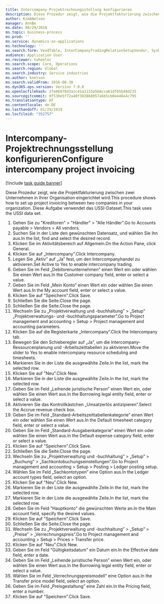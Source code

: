 ```yaml
---
title: Intercompany-Projektrechnungsstellung konfigurieren
description: Diese Prozedur zeigt, wie die Projektfakturierung zwischen zwei Unternehmen in Ihrer Organisation eingerichtet wird.
author: KimANelson
manager: AnnBe
ms.date: 08/29/2018
ms.topic: business-process
ms.prod: ''
ms.service: dynamics-ax-applications
ms.technology: ''
ms.search.form: VendTable, InterCompanyTradingRelationSetupVendor, SysDataAreaSelectLookup, ProjParameters, ProjPosting, ProjTransferPrice
audience: Application User
ms.reviewer: twheeloc
ms.search.scope: Core, Operations
ms.search.region: Global
ms.search.industry: Service industries
ms.author: knelson
ms.search.validFrom: 2016-06-30
ms.dyn365.ops.version: Version 7.0.0
ms.openlocfilehash: 2fe06978d3a1c41a1133a568cca61df05b49d235
ms.sourcegitcommit: 0f530e5f72a40f383868957a6b5cb0e446e4c795
ms.translationtype: HT
ms.contentlocale: de-DE
ms.lasthandoff: 01/29/2019
ms.locfileid: "352757"
---
```

# <a name="configure-intercompany-project-invoicing"></a><span data-ttu-id="f6890-103">Intercompany-Projektrechnungsstellung konfigurieren</span><span class="sxs-lookup"><span data-stu-id="f6890-103">Configure intercompany project invoicing</span></span>

[!include [task guide banner](../../includes/task-guide-banner.md)]

<span data-ttu-id="f6890-104">Diese Prozedur zeigt, wie die Projektfakturierung zwischen zwei Unternehmen in Ihrer Organisation eingerichtet wird.</span><span class="sxs-lookup"><span data-stu-id="f6890-104">This procedure shows how to set up project invoicing between two companies in your organization.</span></span> <span data-ttu-id="f6890-105">Diese Aufgabe verwendet das USSI-Dataset.</span><span class="sxs-lookup"><span data-stu-id="f6890-105">This task uses the USSI data set.</span></span>

1. <span data-ttu-id="f6890-106">Gehen Sie zu "Kreditoren" > "Händler" > "Alle Händler".</span><span class="sxs-lookup"><span data-stu-id="f6890-106">Go to Accounts payable > Vendors > All vendors.</span></span>
2. <span data-ttu-id="f6890-107">Suchen Sie in der Liste den gewünschten Datensatz, und wählen Sie ihn aus.</span><span class="sxs-lookup"><span data-stu-id="f6890-107">In the list, find and select the desired record.</span></span>
3. <span data-ttu-id="f6890-108">Klicken Sie im Aktivitätsbereich auf Allgemein.</span><span class="sxs-lookup"><span data-stu-id="f6890-108">On the Action Pane, click General.</span></span>
4. <span data-ttu-id="f6890-109">Klicken Sie auf „Intercompany”.</span><span class="sxs-lookup"><span data-stu-id="f6890-109">Click Intercompany.</span></span>
5. <span data-ttu-id="f6890-110">Legen Sie „Aktiv” auf „Ja” fest, um den Intercompanyhandel zu aktivieren.</span><span class="sxs-lookup"><span data-stu-id="f6890-110">Set Active to Yes to enable intercompany trading.</span></span>
6. <span data-ttu-id="f6890-111">Geben Sie im Feld „Debitorenunternehmen” einen Wert ein oder wählen Sie einen Wert aus.</span><span class="sxs-lookup"><span data-stu-id="f6890-111">In the Customer company field, enter or select a value.</span></span>
7. <span data-ttu-id="f6890-112">Geben Sie im Feld „Mein Konto” einen Wert ein oder wählen Sie einen Wert aus.</span><span class="sxs-lookup"><span data-stu-id="f6890-112">In the My account field, enter or select a value.</span></span>
8. <span data-ttu-id="f6890-113">Klicken Sie auf "Speichern".</span><span class="sxs-lookup"><span data-stu-id="f6890-113">Click Save.</span></span>
9. <span data-ttu-id="f6890-114">Schließen Sie die Seite.</span><span class="sxs-lookup"><span data-stu-id="f6890-114">Close the page.</span></span>
10. <span data-ttu-id="f6890-115">Schließen Sie die Seite.</span><span class="sxs-lookup"><span data-stu-id="f6890-115">Close the page.</span></span>
11. <span data-ttu-id="f6890-116">Wechseln Sie zu „Projektverwaltung und -buchhaltung” > „Setup”  „Projektverwaltungs- und -buchhaltungsparameter”.</span><span class="sxs-lookup"><span data-stu-id="f6890-116">Go to Project management and accounting > Setup > Project management and accounting parameters.</span></span>
12. <span data-ttu-id="f6890-117">Klicken Sie auf die Registerkarte „Intercompany”.</span><span class="sxs-lookup"><span data-stu-id="f6890-117">Click the Intercompany tab.</span></span>
13. <span data-ttu-id="f6890-118">Bewegen Sie den Schieberegler auf „Ja”, um die Intercompany-Ressourcenplanung und -Arbeitszeittabellen zu aktivieren.</span><span class="sxs-lookup"><span data-stu-id="f6890-118">Move the slider to Yes to enable intercompany resource scheduling and timesheets.</span></span>
14. <span data-ttu-id="f6890-119">Markieren Sie in der Liste die ausgewählte Zeile.</span><span class="sxs-lookup"><span data-stu-id="f6890-119">In the list, mark the selected row.</span></span>
15. <span data-ttu-id="f6890-120">Klicken Sie auf "Neu".</span><span class="sxs-lookup"><span data-stu-id="f6890-120">Click New.</span></span>
16. <span data-ttu-id="f6890-121">Markieren Sie in der Liste die ausgewählte Zeile.</span><span class="sxs-lookup"><span data-stu-id="f6890-121">In the list, mark the selected row.</span></span>
17. <span data-ttu-id="f6890-122">Geben Sie im Feld „Leihende juristische Person” einen Wert ein, oder wählen Sie einen Wert aus.</span><span class="sxs-lookup"><span data-stu-id="f6890-122">In the Borrowing legal entity field, enter or select a value.</span></span>
18. <span data-ttu-id="f6890-123">Aktivieren Sie das Kontrollkästchen „Umsatzerlös antizipieren”.</span><span class="sxs-lookup"><span data-stu-id="f6890-123">Select the Accrue revenue check box.</span></span>
19. <span data-ttu-id="f6890-124">Geben Sie im Feld „Standard-Arbeitszeittabellenkategorie” einen Wert ein oder wählen Sie einen Wert aus.</span><span class="sxs-lookup"><span data-stu-id="f6890-124">In the Default timesheet category field, enter or select a value.</span></span>
20. <span data-ttu-id="f6890-125">Geben Sie im Feld „Standard-Ausgabenkategorie” einen Wert ein oder wählen Sie einen Wert aus.</span><span class="sxs-lookup"><span data-stu-id="f6890-125">In the Default expense category field, enter or select a value.</span></span>
21. <span data-ttu-id="f6890-126">Klicken Sie auf "Speichern".</span><span class="sxs-lookup"><span data-stu-id="f6890-126">Click Save.</span></span>
22. <span data-ttu-id="f6890-127">Schließen Sie die Seite.</span><span class="sxs-lookup"><span data-stu-id="f6890-127">Close the page.</span></span>
23. <span data-ttu-id="f6890-128">Wechseln Sie zu „Projektverwaltung und -buchhaltung” > „Setup” > „Buchung” > „Sachkontobuchungseinstellungen”.</span><span class="sxs-lookup"><span data-stu-id="f6890-128">Go to Project management and accounting > Setup > Posting > Ledger posting setup.</span></span>
24. <span data-ttu-id="f6890-129">Wählen Sie im Feld „Sachkontotypen” eine Option aus.</span><span class="sxs-lookup"><span data-stu-id="f6890-129">In the Ledger account types field, select an option.</span></span>
25. <span data-ttu-id="f6890-130">Klicken Sie auf "Neu".</span><span class="sxs-lookup"><span data-stu-id="f6890-130">Click New.</span></span>
26. <span data-ttu-id="f6890-131">Markieren Sie in der Liste die ausgewählte Zeile.</span><span class="sxs-lookup"><span data-stu-id="f6890-131">In the list, mark the selected row.</span></span>
27. <span data-ttu-id="f6890-132">Markieren Sie in der Liste die ausgewählte Zeile.</span><span class="sxs-lookup"><span data-stu-id="f6890-132">In the list, mark the selected row.</span></span>
28. <span data-ttu-id="f6890-133">Geben Sie im Feld "Hauptkonto" die gewünschten Werte an.</span><span class="sxs-lookup"><span data-stu-id="f6890-133">In the Main account field, specify the desired values.</span></span>
29. <span data-ttu-id="f6890-134">Klicken Sie auf "Speichern".</span><span class="sxs-lookup"><span data-stu-id="f6890-134">Click Save.</span></span>
30. <span data-ttu-id="f6890-135">Schließen Sie die Seite.</span><span class="sxs-lookup"><span data-stu-id="f6890-135">Close the page.</span></span>
31. <span data-ttu-id="f6890-136">Wechseln Sie zu „Projektverwaltung und -buchhaltung” > „Setup” > „Preise” > „Verrechnungspreis”.</span><span class="sxs-lookup"><span data-stu-id="f6890-136">Go to Project management and accounting > Setup > Prices > Transfer price.</span></span>
32. <span data-ttu-id="f6890-137">Klicken Sie auf "Neu".</span><span class="sxs-lookup"><span data-stu-id="f6890-137">Click New.</span></span>
33. <span data-ttu-id="f6890-138">Geben Sie im Feld "Gültigkeitsdatum" ein Datum ein.</span><span class="sxs-lookup"><span data-stu-id="f6890-138">In the Effective date field, enter a date.</span></span>
34. <span data-ttu-id="f6890-139">Geben Sie im Feld „Leihende juristische Person” einen Wert ein, oder wählen Sie einen Wert aus.</span><span class="sxs-lookup"><span data-stu-id="f6890-139">In the Borrowing legal entity field, enter or select a value.</span></span>
35. <span data-ttu-id="f6890-140">Wählen Sie im Feld „Verrechnungspreismodell” eine Option aus.</span><span class="sxs-lookup"><span data-stu-id="f6890-140">In the Transfer price model field, select an option.</span></span>
36. <span data-ttu-id="f6890-141">Geben Sie im Feld „Preisgestaltung” eine Zahl ein.</span><span class="sxs-lookup"><span data-stu-id="f6890-141">In the Pricing field, enter a number.</span></span>
37. <span data-ttu-id="f6890-142">Klicken Sie auf "Speichern".</span><span class="sxs-lookup"><span data-stu-id="f6890-142">Click Save.</span></span>


